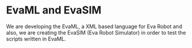 # EvaML and EvaSIM
We are developing the EvaML, a XML based language for Eva Robot and also, we are creating the EvaSIM (Eva Robot Simulator) in order to test the scripts written in EvaML.
